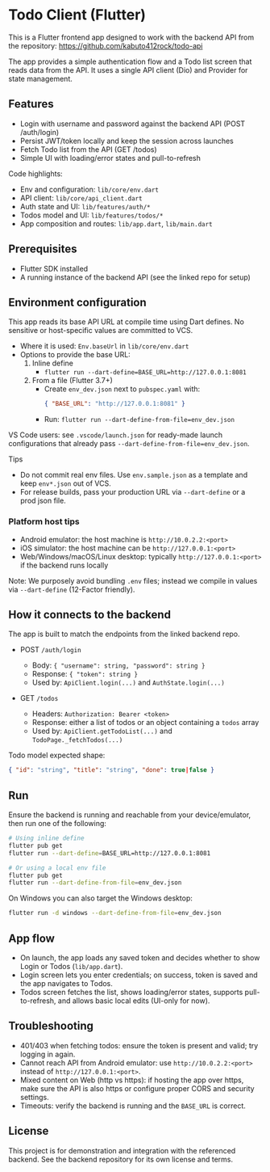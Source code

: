 # Todo Client (Flutter)

This is a Flutter frontend app designed to work with the backend API from the repository:
https://github.com/kabuto412rock/todo-api

The app provides a simple authentication flow and a Todo list screen that reads data from the API. It uses a single API client (Dio) and Provider for state management.

## Features
- Login with username and password against the backend API (POST /auth/login)
- Persist JWT/token locally and keep the session across launches
- Fetch Todo list from the API (GET /todos)
- Simple UI with loading/error states and pull-to-refresh

Code highlights:
- Env and configuration: `lib/core/env.dart`
- API client: `lib/core/api_client.dart`
- Auth state and UI: `lib/features/auth/*`
- Todos model and UI: `lib/features/todos/*`
- App composition and routes: `lib/app.dart`, `lib/main.dart`

## Prerequisites
- Flutter SDK installed
- A running instance of the backend API (see the linked repo for setup)

## Environment configuration
This app reads its base API URL at compile time using Dart defines. No sensitive or host-specific values are committed to VCS.

- Where it is used: `Env.baseUrl` in `lib/core/env.dart`
- Options to provide the base URL:
	1) Inline define
		 - `flutter run --dart-define=BASE_URL=http://127.0.0.1:8081`
	2) From a file (Flutter 3.7+)
		 - Create `env_dev.json` next to `pubspec.yaml` with:
			 ```json
			 { "BASE_URL": "http://127.0.0.1:8081" }
			 ```
		 - Run: `flutter run --dart-define-from-file=env_dev.json`

VS Code users: see `.vscode/launch.json` for ready-made launch configurations that already pass `--dart-define-from-file=env_dev.json`.

Tips
- Do not commit real env files. Use `env.sample.json` as a template and keep `env*.json` out of VCS.
- For release builds, pass your production URL via `--dart-define` or a prod json file.

### Platform host tips
- Android emulator: the host machine is `http://10.0.2.2:<port>`
- iOS simulator: the host machine can be `http://127.0.0.1:<port>`
- Web/Windows/macOS/Linux desktop: typically `http://127.0.0.1:<port>` if the backend runs locally

Note: We purposely avoid bundling `.env` files; instead we compile in values via `--dart-define` (12-Factor friendly).

## How it connects to the backend
The app is built to match the endpoints from the linked backend repo.

- POST `/auth/login`
	- Body: `{ "username": string, "password": string }`
	- Response: `{ "token": string }`
	- Used by: `ApiClient.login(...)` and `AuthState.login(...)`

- GET `/todos`
	- Headers: `Authorization: Bearer <token>`
	- Response: either a list of todos or an object containing a `todos` array
	- Used by: `ApiClient.getTodoList(...)` and `TodoPage._fetchTodos(...)`

Todo model expected shape:
```json
{ "id": "string", "title": "string", "done": true|false }
```

## Run
Ensure the backend is running and reachable from your device/emulator, then run one of the following:

```bash
# Using inline define
flutter pub get
flutter run --dart-define=BASE_URL=http://127.0.0.1:8081

# Or using a local env file
flutter pub get
flutter run --dart-define-from-file=env_dev.json
```

On Windows you can also target the Windows desktop:

```bash
flutter run -d windows --dart-define-from-file=env_dev.json
```

## App flow
- On launch, the app loads any saved token and decides whether to show Login or Todos (`lib/app.dart`).
- Login screen lets you enter credentials; on success, token is saved and the app navigates to Todos.
- Todos screen fetches the list, shows loading/error states, supports pull-to-refresh, and allows basic local edits (UI-only for now).

## Troubleshooting
- 401/403 when fetching todos: ensure the token is present and valid; try logging in again.
- Cannot reach API from Android emulator: use `http://10.0.2.2:<port>` instead of `http://127.0.0.1:<port>`.
- Mixed content on Web (http vs https): if hosting the app over https, make sure the API is also https or configure proper CORS and security settings.
- Timeouts: verify the backend is running and the `BASE_URL` is correct.

## License
This project is for demonstration and integration with the referenced backend. See the backend repository for its own license and terms.


